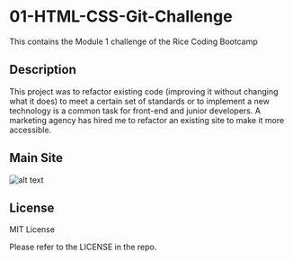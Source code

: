 # 01-HTML-CSS-Git-Challenge
This contains the Module 1 challenge of the Rice Coding Bootcamp

## Description

This project was to refactor existing code (improving it without changing what it does) to meet a certain set of standards or to implement a new technology is a common task for front-end and junior developers. A marketing agency has hired me to refactor an existing site to make it more accessible.

## Main Site

![alt text](https://github.com/cnguyen1013/01-HTML-CSS-Git-Challenge/tree/main/assets/images/main-site.png?raw=true)


## License

MIT License

Please refer to the LICENSE in the repo.
